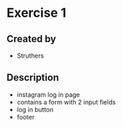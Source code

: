 # Exercise 1
## Created by 
- Struthers
## Description
- instagram log in page 
- contains a form with 2 input fields
- log in button
- footer


